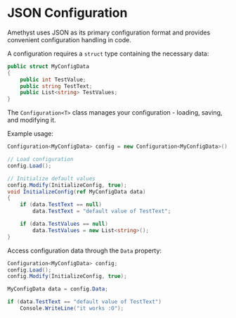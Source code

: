 # JSON Configuration

Amethyst uses JSON as its primary configuration format and provides convenient configuration handling in code.

A configuration requires a `struct` type containing the necessary data:
```cs
public struct MyConfigData
{
    public int TestValue;
    public string TestText;
    public List<string> TestValues;
}
```

The `Configuration<T>` class manages your configuration - loading, saving, and modifying it.

Example usage:
```cs
Configuration<MyConfigData> config = new Configuration<MyConfigData>();

// Load configuration
config.Load();

// Initialize default values
config.Modify(InitializeConfig, true);
void InitializeConfig(ref MyConfigData data)
{
    if (data.TestText == null)
        data.TestText = "default value of TestText";

    if (data.TestValues == null)
        data.TestValues = new List<string>();
}
```

Access configuration data through the `Data` property:
```cs
Configuration<MyConfigData> config;
config.Load();
config.Modify(InitializeConfig, true);

MyConfigData data = config.Data;

if (data.TestText == "default value of TestText")
    Console.WriteLine("it works :O");
```